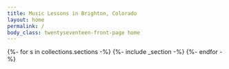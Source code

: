 ```yaml
---
title: Music Lessons in Brighton, Colorado
layout: home
permalink: /
body_class: twentyseventeen-front-page home
---
```


{%- for s in collections.sections -%}
  {%- include _section -%}
{%- endfor -%}
